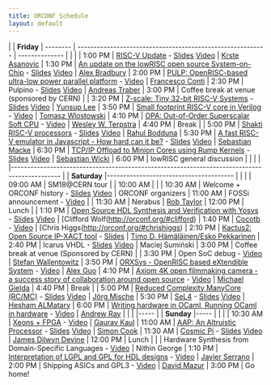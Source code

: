 ```yaml
---
title: ORCONF Schedule
layout: default
---
```


| | **Friday** 
| -------- | ---------------------------------------------------------- | --------------
|          |                                                            |
| 1:00 PM  | [RISC-V Update](http://orconf.org/#riscv) - [Slides](https://www.dropbox.com/s/qtdemx0t3297e3w/Krste%20Asanovic%20-%20RISCV-20151009-ORCONF.pptx?dl=0) [Video](https://www.youtube.com/watch?v=7vrC3zZ5Av4&index=1&list=PLUg3wIOWD8yoX2ECfeU_QP5snbu2Zs1Wp)                                              | [Krste Asanovic](http://orconf.org/#krste)
| 1:30 PM  | [An update on the lowRISC open source System-on-Chip](http://orconf.org/#lowrisc) - [Slides](https://speakerdeck.com/asb/an-update-on-the-lowrisc-open-source-system-on-chip) [Video](https://www.youtube.com/watch?v=oB8gX5sSjS8&index=2&list=PLUg3wIOWD8yoX2ECfeU_QP5snbu2Zs1Wp)        | [Alex Bradbury](http://orconf.org/#alex)
| 2:00 PM  | [PULP: OpenRISC-based ultra-low power parallel platform](http://orconf.org/#pulp) - [Video](https://www.youtube.com/watch?v=HX-QHTMvuzk&index=3&list=PLUg3wIOWD8yoX2ECfeU_QP5snbu2Zs1Wp)     | [Francesco Conti](http://orconf.org/#francesco)
| 2:30 PM  | Pulpino - [Slides](https://www.dropbox.com/s/vtrgqnc7dm7gbx2/Andreas%20Traber%20-%20pulpino.pdf?dl=0) [Video](https://www.youtube.com/watch?v=-_zGoJmPddo&index=4&list=PLUg3wIOWD8yoX2ECfeU_QP5snbu2Zs1Wp)                                                    | [Andreas Traber](https://www.linkedin.com/pub/andreas-traber/b0/b38/89b?trk=pub-pbmap)
| 3:00 PM  | Coffee break at venue (sponsored by CERN)                  |
| 3:20 PM  | [Z-scale: Tiny 32-bit RISC-V Systems](http://orconf.org/#zscale) - [Slides](https://www.dropbox.com/s/707zrfwvigxvbvd/Yunsup%20Lee%20-%20riscv-zscale.pdf?dl=0) [Video](https://www.youtube.com/watch?v=cuuXovOB8Wg&index=5&list=PLUg3wIOWD8yoX2ECfeU_QP5snbu2Zs1Wp)                        | [Yunsup Lee](http://orconf.org/#yunsup)
| 3:50 PM  | [Small footprint RISC-V core in Verilog](http://orconf.org/#smallriscv) - [Video](https://www.youtube.com/watch?v=09cQaVUxxQU&index=6&list=PLUg3wIOWD8yoX2ECfeU_QP5snbu2Zs1Wp)                     | [Tomasz Wlostowski](http://orconf.org/#tomasz)
| 4:10 PM  | [OPA: Out-of-Order Superscalar Soft CPU](http://orconf.org/#opa) - [Video](https://www.youtube.com/watch?v=1wJi2TUpfJ0&index=7&list=PLUg3wIOWD8yoX2ECfeU_QP5snbu2Zs1Wp)                     | [Wesley W. Terpstra](http://orconf.org/#wesley)
| 4:40 PM  | Break                                                      |
| 5:00 PM  | [Shakti RISC-V processors](http://orconf.org/#shakti) - [Slides](https://www.dropbox.com/s/jmohp4w9wcvvfhj/Rahul%20Bodduna%20-%20SHAKTI_PROCESSORS.pdf?dl=0) [Video](https://www.youtube.com/watch?v=De7b250Awls&index=8&list=PLUg3wIOWD8yoX2ECfeU_QP5snbu2Zs1Wp)                                   | [Rahul Bodduna](http://orconf.org/#rahul)
| 5:30 PM  | [A fast RISC-V emulator in Javascript - How hard can it be?](http://orconf.org/#jor1k) - [Slides](https://www.dropbox.com/s/torneuaunf8l54b/Sebastian%20Macke%20-%20jor1k-orconf2015.pdf?dl=0) [Video](https://www.youtube.com/watch?v=vYqQPcYD6qk&index=9&list=PLUg3wIOWD8yoX2ECfeU_QP5snbu2Zs1Wp) | [Sebastian Macke](http://orconf.org/#sebastianm)
| 6:30 PM  | [TCP/IP Offload to Minion Cores using Rump Kernels](http://orconf.org/#rumpkernel) - [Slides](https://www.dropbox.com/s/agutww6koeqv7lv/Sebastian%20Wicki%20-%20minionrump.pdf?dl=0) [Video](https://www.youtube.com/watch?v=Gt02N5ualXo&index=10&list=PLUg3wIOWD8yoX2ECfeU_QP5snbu2Zs1Wp)          | [Sebastian Wicki](http://orconf.org/#sebastianw)
| 6:00 PM  | lowRISC general discussion                                 |
| | |
|---------------------------------------------------------------------------------------------
| | **Saturday** 
|---------------------------------------
|          |                                                            |
| 09:00 AM | SM18@CERN tour                                             |
| 10:00 AM |                                                            |
| 10:30 AM | Welcome + ORCONF history - [Slides](https://www.dropbox.com/s/jwq3ka7numaqynm/Olof%20Kindgren%20-%20orconf2015.pdf?dl=0) [Video](https://www.youtube.com/watch?v=r6zTWRNKPBA&list=PLUg3wIOWD8yoX2ECfeU_QP5snbu2Zs1Wp&index=11)                                   | ORCONF organizers
| 11:00 AM | FOSSi announcement - [Video](https://www.youtube.com/watch?v=GbLNTo_J0j0&list=PLUg3wIOWD8yoX2ECfeU_QP5snbu2Zs1Wp&index=12)                                         | 
| 11:30 AM | Nerabus                                                    | [Rob Taylor](http://orconf.org/#robtaylor)
| 12:00 PM | Lunch                                                      |
| 1:10 PM  | [Open Source HDL Synthesis and Verification with Yosys](http://orconf.org/#yosys) - [Slides](https://www.dropbox.com/s/ipakd9650ma5jab/Clifford%20Wolf%20-%20yosys-icestorm-slides.pdf?dl=0) [Video](https://www.youtube.com/watch?v=vFVKTm_D4zw&list=PLUg3wIOWD8yoX2ECfeU_QP5snbu2Zs1Wp&index=13)      | [Clifford Wolf(http://orconf.org/#clifford)
| 1:40 PM  | [Cocotb](http://orconf.org/#cocotb) - [Video](https://www.youtube.com/watch?v=CMhimp7SxrI&list=PLUg3wIOWD8yoX2ECfeU_QP5snbu2Zs1Wp&index=14)                                                     | [Chris Higgs(http://orconf.org/#chrishiggs)
| 2:10 PM  | [Kactus2: Open Source IP-XACT tool](http://orconf.org/#kaktus2) - [Slides](https://www.dropbox.com/s/jt3gjweoyq43anx/Timo%20H%C3%A4m%C3%A4l%C3%A4inen%20-%20Kactus2_ORCONF2015_web_rs%20%281%29.pdf?dl=0)                          | [Timo D. Hämäläinen/Esko Pekkarinen](http://orconf.org/#)
| 2:40 PM  | Icarus VHDL - [Slides](https://www.dropbox.com/s/k7tblswcf0x62lw/Maciej%20Suminski%20-%20icarus_vhdl.pdf?dl=0) [Video](https://www.youtube.com/watch?v=P72e1nHzxwU&list=PLUg3wIOWD8yoX2ECfeU_QP5snbu2Zs1Wp&index=16)                                                | Maciej Sumiński
| 3:00 PM  | Coffee break at venue (Sponsored by CERN)                  |
| 3:30 PM  | Open SoC debug - [Video](https://www.youtube.com/watch?v=Ap-kD_X0f2c&list=PLUg3wIOWD8yoX2ECfeU_QP5snbu2Zs1Wp&index=17)                                             | [Stefan Wallentowitz](https://www.linkedin.com/in/wallento)
| 3:50 PM  | [ORXSys - OpenRISC based eXtendible System](http://orconf.org/#orxsys) - [Video](https://www.youtube.com/watch?v=acdNRLCiNAE&list=PLUg3wIOWD8yoX2ECfeU_QP5snbu2Zs1Wp&index=18)                  | [Alex Guo](http://orconf.org/#alexguo)
| 4:10 PM  | [Axiom 4K open filmmaking camera - a success story of collaboration around open source](http://orconf.org/#axiom) - [Video](https://www.youtube.com/watch?v=GWaJMvtPI6o&list=PLUg3wIOWD8yoX2ECfeU_QP5snbu2Zs1Wp&index=19) | [Michael Gielda](https://www.linkedin.com/in/mgielda)
| 4:40 PM  | Break                                                      |
| 5:00 PM  | [Reduced Complexity ManyCore (RC/MC)](http://orconf.org/#rcmc) - [Slides](https://www.dropbox.com/s/z7yrzatforz3s66/J%C3%B6rg%20Mische%20-%20rcmc_mische.pdf?dl=0) [Video](https://www.youtube.com/watch?v=ZTUB7OjaBcA&list=PLUg3wIOWD8yoX2ECfeU_QP5snbu2Zs1Wp&index=20)                        | [Jörg Mische](http://orconf.org/#jorg)
| 5:30 PM  | [SeL4](https://sel4.systems/) - [Slides](https://www.dropbox.com/s/7uzwf9uwtalf6q6/Hesham%20Almatary%20-%20orconf15sel42-151010191459-lva1-app6891.pdf?dl=0) [Video](https://www.youtube.com/watch?v=M8tE0seyNzE&list=PLUg3wIOWD8yoX2ECfeU_QP5snbu2Zs1Wp&index=21)                                                       | [Hesham ALMatary](https://www.linkedin.com/in/heshamelmatary)
| 6:00 PM  | [Writing hardware in OCaml, Running OCaml in hardware](http://orconf.org/#hardcaml) - [Video](https://www.youtube.com/watch?v=0COX5OfCtbo&list=PLUg3wIOWD8yoX2ECfeU_QP5snbu2Zs1Wp&index=22)       | [Andrew Ray](https://github.com/andrewray)
| | |
|-----
|  | **Sunday**
|-----
| | |
| 10:30 AM | [Xeons + FPGA](http://orconf.org/#xeonfpga) - [Video](https://www.youtube.com/watch?v=fIS9yQ7Oh5Q&list=PLUg3wIOWD8yoX2ECfeU_QP5snbu2Zs1Wp&index=23) | [Gaurav Kaul](http://orconf.org/#gaurav)
| 11:00 AM | [AAP: An Altruistic Processor](http://orconf.org/#aap) - [Slides](https://www.dropbox.com/s/uav68ystfadxfzi/Simon%20Cook%20-%20orconf15-aap.pdf?dl=0) [Video](https://www.youtube.com/watch?v=HKWS85b6PAU&list=PLUg3wIOWD8yoX2ECfeU_QP5snbu2Zs1Wp&index=24)                         | [Simon Cook](http://orconf.org/#dangorringe)
| 11:30 AM | [Cosmic Pi](http://orconf.org/#cosmicpi) - [Slides](https://www.dropbox.com/s/ztpdidiuz67jcrx/James%20Devine%20-%20Cosmic%20Pi%20Orconf%202015%20final.pdf?dl=0) [Video](https://www.youtube.com/watch?v=aFvc2XUt044&list=PLUg3wIOWD8yoX2ECfeU_QP5snbu2Zs1Wp&index=25)                                            | [James Dilwyn Devine](http://orconf.org/#james)
| 12:00 PM | Lunch                                                |
|          | Hardware Synthesis from Domain-Specific Languages - [Video](https://www.youtube.com/watch?v=siFzvaVMMqs&list=PLUg3wIOWD8yoX2ECfeU_QP5snbu2Zs1Wp&index=26) | Nithin George
| 1:10 PM  | [Interpretation of LGPL and GPL for HDL designs](http://orconf.org/#gplhdl) - [Video](https://www.youtube.com/watch?v=JgRBDuZQsFg&list=PLUg3wIOWD8yoX2ECfeU_QP5snbu2Zs1Wp&index=27)       | [Javier Serrano](https://www.linkedin.com/pub/javier-serrano/9b/854/2b3)
| 2:00 PM  | Shipping ASICs and GPL3 - [Video](https://www.youtube.com/watch?v=UOZkiOtmHEQ&list=PLUg3wIOWD8yoX2ECfeU_QP5snbu2Zs1Wp&index=28)            | [David Mazur](http://knowledgetransfer.web.cern.ch/our-team)
| 3:00 PM  | Go home!
